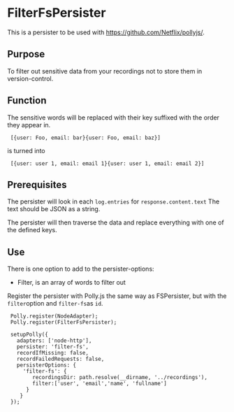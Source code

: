 # FilterFsPersister

This is a persister to be used with https://github.com/Netflix/pollyjs/. 

## Purpose
To filter out sensitive data from your recordings not to store them in version-control.

## Function
The sensitive words will be replaced with their key suffixed with the order they appear in.

``` [{user: Foo, email: bar}{user: Foo, email: baz}]``` 

is turned into


``` [{user: user 1, email: email 1}{user: user 1, email: email 2}]``` 


## Prerequisites

The persister will look in each ``log.entries`` for ``response.content.text`` The text should be JSON as a string. 

The persister will then traverse the data and replace everything with one of the defined keys. 


## Use

There is one option to add to the persister-options:

- Filter, is an array of words to filter out

Register the persister with Polly.js the same way as FSPersister, but with the ``filter``option and ``filter-fs``as ``id``.

```
 Polly.register(NodeAdapter);
 Polly.register(FilterFsPersister);

 setupPolly({
   adapters: ['node-http'],
   persister: 'filter-fs',
   recordIfMissing: false,
   recordFailedRequests: false,
   persisterOptions: {
     'filter-fs': {
        recordingsDir: path.resolve(__dirname, '../recordings'),
        filter:['user', 'email','name', 'fullname']
      }
    }
 });
```